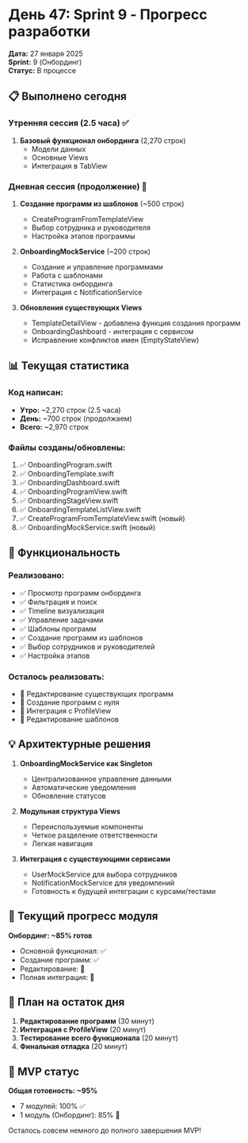 # День 47: Sprint 9 - Прогресс разработки

**Дата:** 27 января 2025  
**Sprint:** 9 (Онбординг)  
**Статус:** В процессе

## 📋 Выполнено сегодня

### Утренняя сессия (2.5 часа) ✅
1. **Базовый функционал онбординга** (2,270 строк)
   - Модели данных
   - Основные Views
   - Интеграция в TabView

### Дневная сессия (продолжение) 🚧
1. **Создание программ из шаблонов** (~500 строк)
   - CreateProgramFromTemplateView
   - Выбор сотрудника и руководителя
   - Настройка этапов программы

2. **OnboardingMockService** (~200 строк)
   - Создание и управление программами
   - Работа с шаблонами
   - Статистика онбординга
   - Интеграция с NotificationService

3. **Обновления существующих Views**
   - TemplateDetailView - добавлена функция создания программ
   - OnboardingDashboard - интеграция с сервисом
   - Исправление конфликтов имен (EmptyStateView)

## 📊 Текущая статистика

### Код написан:
- **Утро:** ~2,270 строк (2.5 часа)
- **День:** ~700 строк (продолжаем)
- **Всего:** ~2,970 строк

### Файлы созданы/обновлены:
1. ✅ OnboardingProgram.swift
2. ✅ OnboardingTemplate.swift
3. ✅ OnboardingDashboard.swift
4. ✅ OnboardingProgramView.swift
5. ✅ OnboardingStageView.swift
6. ✅ OnboardingTemplateListView.swift
7. ✅ CreateProgramFromTemplateView.swift (новый)
8. ✅ OnboardingMockService.swift (новый)

## 🎯 Функциональность

### Реализовано:
- ✅ Просмотр программ онбординга
- ✅ Фильтрация и поиск
- ✅ Timeline визуализация
- ✅ Управление задачами
- ✅ Шаблоны программ
- ✅ Создание программ из шаблонов
- ✅ Выбор сотрудников и руководителей
- ✅ Настройка этапов

### Осталось реализовать:
- 🔲 Редактирование существующих программ
- 🔲 Создание программ с нуля
- 🔲 Интеграция с ProfileView
- 🔲 Редактирование шаблонов

## 💡 Архитектурные решения

1. **OnboardingMockService как Singleton**
   - Централизованное управление данными
   - Автоматические уведомления
   - Обновление статусов

2. **Модульная структура Views**
   - Переиспользуемые компоненты
   - Четкое разделение ответственности
   - Легкая навигация

3. **Интеграция с существующими сервисами**
   - UserMockService для выбора сотрудников
   - NotificationMockService для уведомлений
   - Готовность к будущей интеграции с курсами/тестами

## 🔄 Текущий прогресс модуля

**Онбординг: ~85% готов**
- Основной функционал: ✅
- Создание программ: ✅
- Редактирование: 🔲
- Полная интеграция: 🔲

## 📅 План на остаток дня

1. **Редактирование программ** (30 минут)
2. **Интеграция с ProfileView** (20 минут)
3. **Тестирование всего функционала** (20 минут)
4. **Финальная отладка** (20 минут)

## 🎉 MVP статус

**Общая готовность: ~95%**
- 7 модулей: 100% ✅
- 1 модуль (Онбординг): 85% 🚧

Осталось совсем немного до полного завершения MVP! 